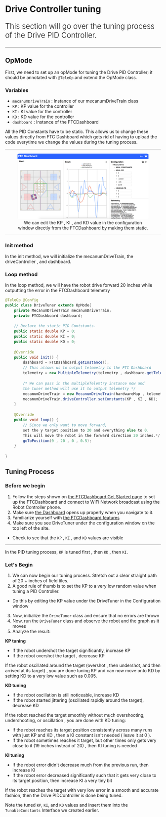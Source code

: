 
# Drive Controller tuning

<p style = "font-weight : 300; font-size : 24px;">
This section will go over the tuning process of the Drive PID Controller.
</p>

---

## OpMode

First, we need to set up an opMode for tuning the Drive PID Controller; it should be annotated with `@TeleOp` and extend the OpMode class.

### Variables
- `mecanumDriveTrain` : Instance of our mecanumDriveTrain class
- `KP` : KP value for the controller
- `KI` : KI value for the controller
- `KD` : KD value for the controller
- `dashboard` : Instance of the FTCDashboard

All the PID Constants have to be static. This allows us to change these values directly from FTC Dashboard which gets rid of having to upload the code everytime we change the values during the tuning process.

---

<figure align="center">
    <img src="Images/constants-change-directly.png" class="rounded-lg" alt="Constants change directly ftc dashboard" style="border-radius:1.5%;">
    <figcaption class="mt-2 text-sm text-center text-gray-600">We can edit the KP , KI , and KD value in the configuration window directly from the FTCDashboard by making them static.</figcaption>
</figure>

---

### Init method

In the init method, we will initialize the mecanumDriveTrain, the driveController , and dashboard.

### Loop method

In the loop method, we will have the robot drive forward 20 inches while outputting the error in the FTCDashboard telemetry


```java 
@TeleOp @Config
public class DriveTuner extends OpMode{
    private MecanumDriveTrain mecanumDriveTrain;
    private FTCDashboard dashboard;
    
    // Declare the static PID Contstants.
    public static double KP = 0;
    public static double KI = 0;
    public static double KD = 0;
    
    @Override
    public void init() {
        dashboard = FTCDashboard.getInstance();
        // This allows us to output telemetry to the FTC Dashboard
        telemetry = new MultipleTelemetry(telemetry , dashboard.getTelemetry());
        
        /* We can pass in the multipleTelemtry instance now and 
        the tuner method will use it to output telemetry */
        mecanumDriveTrain = new MecanumDriveTrain(hardwareMap , telemetry);
        mecanumDriveTrain.driveController.setConstants(KP , KI , KD);
    }
    
    @Override
    public void loop() {
        // Since we only want to move forward, 
        set the y target position to 20 and everything else to 0. 
        This will move the robot in the forward direction 20 inches.*/
        goToPosition(0 , 20 , 0 , 0.5);
    }
    
}    


```


## Tuning Process

### Before we begin

1. Follow the steps shown on [the FTCDashboard Get Started page](https://acmerobotics.github.io/ftc-dashboard/gettingstarted) to set up the FTCDashboard and connect to WiFi Network broadcast using the Robot Controller phone.
2. Make sure [the Dashboard](192.168.49.1:8080/dash) opens up properly when you navigate to it.
3. Familiarize yourself with [the FTCDashboard features](https://acmerobotics.github.io/ftc-dashboard/features)
4. Make sure you see DriveTuner under the configuration window on the top left of the site.
- Check to see that the `KP` , `KI` , and `KD` values are visible

--- 

In the PID tuning process, `KP` is tuned first , then `KD` , then `KI`.

### Let's Begin

1. We can now begin our tuning process. Stretch out a clear straight path of 20 + inches of field tiles.
2. A good rule of thumb is to set the KP to a very low random value when tuning a PID Controller.
- Do this by editing the KP value under the DriveTuner in the Configuration window
3. Now, initialize the `DriveTuner` class and ensure that no errors are thrown
4. Now, run the `DriveTuner` class and observe the robot and the graph as it moves
5. Analyze the result:

<b>KP tuning</b>
- If the robot undershot the target significantly, increase KP
- If the robot overshot the target , decrease KP

If the robot oscillated around the target (overshot , then undershot, and then arrived at its target) , you are done tuning KP and can now move onto KD by setting KD to a very low value such as 0.005.

<b>KD tuning</b>
- If the robot oscillation is still noticeable, increase KD
- If the robot started jittering (oscillated rapidly around the target), decrease KD

If the robot reached the target smoothly without much overshooting, undershooting, or oscillation , you are done with KD tuning:
- If the robot reaches its target position consistently across many runs with just KP and KD , then a KI constant isn't needed ( leave it at 0 ).
- If the robot sometimes reaches it target, but other times only gets very close to it (19 inches instead of 20) , then KI tuning is needed

<b>KI tuning</b>
- If the robot error didn't decrease much from the previous run, then increase KI
- If the robot error decreased significantly such that it gets very close to its target position, then increase KI a very tiny bit

If the robot reaches the target with very low error in a smooth and accurate fashion, then the Drive PIDController is done being tuned.

Note the tuned `KP`, `KI`, and `KD` values and insert them into the `TunableConstants` Interface we created earlier.
